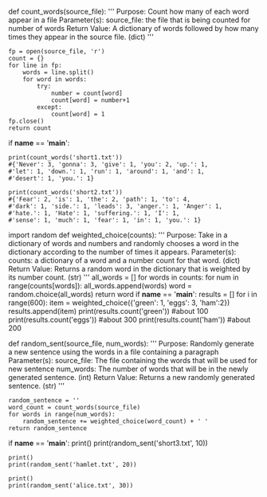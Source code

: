 def count_words(source_file):
    '''
    Purpose: Count how many of each word appear in a file
    Parameter(s):
        source_file: the file that is being counted for number of words
    Return Value:
        A dictionary of words followed by how many times they appear in the source file. (dict)
    '''

    fp = open(source_file, 'r')
    count = {}
    for line in fp:
        words = line.split()
        for word in words:
            try:
                number = count[word]
                count[word] = number+1
            except:
                count[word] = 1
    fp.close()
    return count
if __name__ == '__main__':

    print(count_words('short1.txt'))
    #{'Never': 3, 'gonna': 3, 'give': 1, 'you': 2, 'up.': 1,
    #'let': 1, 'down.': 1, 'run': 1, 'around': 1, 'and': 1,
    #'desert': 1, 'you.': 1}

    print(count_words('short2.txt'))
    #{'Fear': 2, 'is': 1, 'the': 2, 'path': 1, 'to': 4,
    #'dark': 1, 'side.': 1, 'leads': 3, 'anger.': 1, 'Anger': 1,
    #'hate.': 1, 'Hate': 1, 'suffering.': 1, 'I': 1,
    #'sense': 1, 'much': 1, 'fear': 1, 'in': 1, 'you.': 1}

import random
def weighted_choice(counts):
    '''
    Purpose: Take in a dictionary of words and numbers and randomly chooses a word in the dictionary according to the number of times it appears. 
    Parameter(s):
        counts: a dictionary of a word and a number count for that word. (dict)
    Return Value:
        Returns a random word in the dictionary that is weighted by its number count. (str)
    '''
    all_words = []
    for words in counts:
        for num in range(counts[words]):
            all_words.append(words)
    word = random.choice(all_words)
    return word
if __name__ == '__main__':
    results = []
    for i in range(600):
        item = weighted_choice({'green': 1, 'eggs': 3, 'ham':2})
        results.append(item)
    print(results.count('green')) #about 100
    print(results.count('eggs')) #about 300
    print(results.count('ham')) #about 200

def random_sent(source_file, num_words):
    '''
    Purpose:
        Randomly generate a new sentence using the words in a file containing a paragraph
    Parameter(s):
        source_file: The file containing the words that will be used for new sentence
        num_words: The number of words that will be in the newly generated sentence. (int)
    Return Value:
        Returns a new randomly generated sentence. (str)
    '''

    random_sentence = ''
    word_count = count_words(source_file)
    for words in range(num_words):
        random_sentence += weighted_choice(word_count) + ' '
    return random_sentence

if __name__ == '__main__':
    print()
    print(random_sent('short3.txt', 10))
    
    print()
    print(random_sent('hamlet.txt', 20))
    
    print()
    print(random_sent('alice.txt', 30))
